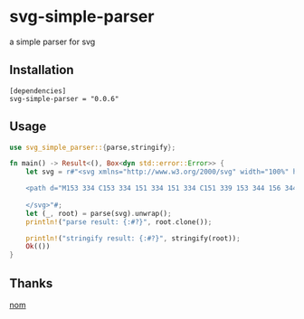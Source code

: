 # svg-simple-parser

a simple parser for svg

## Installation

```
[dependencies]
svg-simple-parser = "0.0.6"
```

## Usage

``` rust
use svg_simple_parser::{parse,stringify};

fn main() -> Result<(), Box<dyn std::error::Error>> {
    let svg = r#"<svg xmlns="http://www.w3.org/2000/svg" width="100%" height="100%" version="1.1"><script xmlns=""/>

    <path d="M153 334 C153 334 151 334 151 334 C151 339 153 344 156 344 C164 344 171 339 171 334 C171 322 164 314 156 314 C142 314 131 322 131 334 C131 350 142 364 156 364 C175 364 191 350 191 334 C191 311 175 294 156 294 C131 294 111 311 111 334 C111 361 131 384 156 384 C186 384 211 361 211 334 C211 300 186 274 156 274" style="fill:white;stroke:red;stroke-width:2"/>
    
    </svg>"#;
    let (_, root) = parse(svg).unwrap();
    println!("parse result: {:#?}", root.clone());

    println!("stringify result: {:#?}", stringify(root));
    Ok(())
}
```

## Thanks

[nom](https://crates.io/crates/nom)

